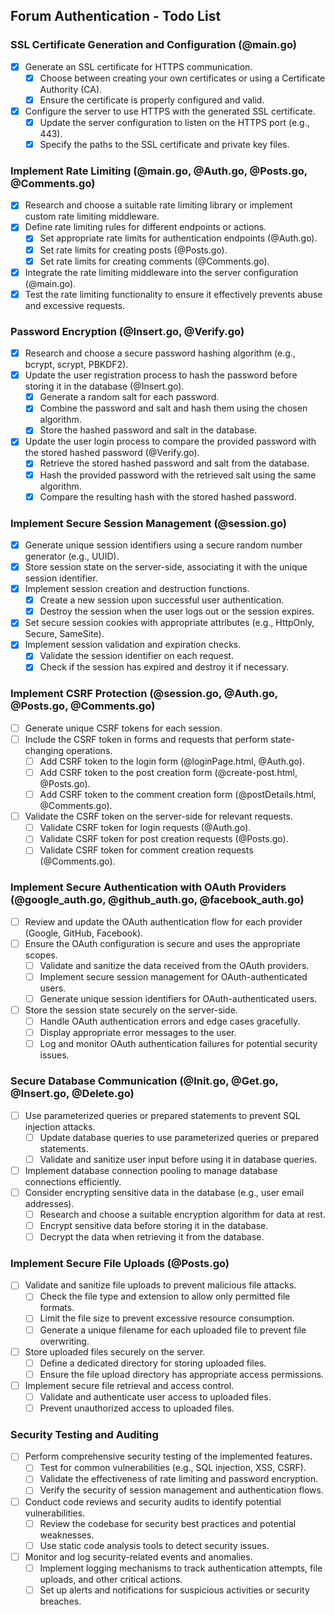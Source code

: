 
## Forum Authentication - Todo List

### SSL Certificate Generation and Configuration (@main.go)
- [X] Generate an SSL certificate for HTTPS communication.
    - [X] Choose between creating your own certificates or using a Certificate Authority (CA).
    - [X] Ensure the certificate is properly configured and valid.
- [X] Configure the server to use HTTPS with the generated SSL certificate.
    - [X] Update the server configuration to listen on the HTTPS port (e.g., 443).
    - [X] Specify the paths to the SSL certificate and private key files.

### Implement Rate Limiting (@main.go, @Auth.go, @Posts.go, @Comments.go)
- [X] Research and choose a suitable rate limiting library or implement custom rate limiting middleware.
- [X] Define rate limiting rules for different endpoints or actions.
    - [X] Set appropriate rate limits for authentication endpoints (@Auth.go).
    - [X] Set rate limits for creating posts (@Posts.go).
    - [X] Set rate limits for creating comments (@Comments.go).
- [X] Integrate the rate limiting middleware into the server configuration (@main.go).
- [X] Test the rate limiting functionality to ensure it effectively prevents abuse and excessive requests.

### Password Encryption (@Insert.go, @Verify.go)
- [X] Research and choose a secure password hashing algorithm (e.g., bcrypt, scrypt, PBKDF2).
- [X] Update the user registration process to hash the password before storing it in the database (@Insert.go).
    - [X] Generate a random salt for each password.
    - [X] Combine the password and salt and hash them using the chosen algorithm.
    - [X] Store the hashed password and salt in the database.
- [X] Update the user login process to compare the provided password with the stored hashed password (@Verify.go).
    - [X] Retrieve the stored hashed password and salt from the database.
    - [X] Hash the provided password with the retrieved salt using the same algorithm.
    - [X] Compare the resulting hash with the stored hashed password.

### Implement Secure Session Management (@session.go)
- [X] Generate unique session identifiers using a secure random number generator (e.g., UUID).
- [X] Store session state on the server-side, associating it with the unique session identifier.
- [X] Implement session creation and destruction functions.
    - [X] Create a new session upon successful user authentication.
    - [X] Destroy the session when the user logs out or the session expires.
- [X] Set secure session cookies with appropriate attributes (e.g., HttpOnly, Secure, SameSite).
- [X] Implement session validation and expiration checks.
    - [X] Validate the session identifier on each request.
    - [X] Check if the session has expired and destroy it if necessary.

### Implement CSRF Protection (@session.go, @Auth.go, @Posts.go, @Comments.go)
- [ ] Generate unique CSRF tokens for each session.
- [ ] Include the CSRF token in forms and requests that perform state-changing operations.
    - [ ] Add CSRF token to the login form (@loginPage.html, @Auth.go).
    - [ ] Add CSRF token to the post creation form (@create-post.html, @Posts.go).
    - [ ] Add CSRF token to the comment creation form (@postDetails.html, @Comments.go).
- [ ] Validate the CSRF token on the server-side for relevant requests.
    - [ ] Validate CSRF token for login requests (@Auth.go).
    - [ ] Validate CSRF token for post creation requests (@Posts.go).
    - [ ] Validate CSRF token for comment creation requests (@Comments.go).

### Implement Secure Authentication with OAuth Providers (@google_auth.go, @github_auth.go, @facebook_auth.go)
- [ ] Review and update the OAuth authentication flow for each provider (Google, GitHub, Facebook).
- [ ] Ensure the OAuth configuration is secure and uses the appropriate scopes.
    - [ ] Validate and sanitize the data received from the OAuth providers.
    - [ ] Implement secure session management for OAuth-authenticated users.
    - [ ] Generate unique session identifiers for OAuth-authenticated users.
- [ ] Store the session state securely on the server-side.
    - [ ] Handle OAuth authentication errors and edge cases gracefully.
    - [ ] Display appropriate error messages to the user.
    - [ ] Log and monitor OAuth authentication failures for potential security issues.

### Secure Database Communication (@Init.go, @Get.go, @Insert.go, @Delete.go)
- [ ] Use parameterized queries or prepared statements to prevent SQL injection attacks.
    - [ ] Update database queries to use parameterized queries or prepared statements.
    - [ ] Validate and sanitize user input before using it in database queries.
- [ ] Implement database connection pooling to manage database connections efficiently.
- [ ] Consider encrypting sensitive data in the database (e.g., user email addresses).
    - [ ] Research and choose a suitable encryption algorithm for data at rest.
    - [ ] Encrypt sensitive data before storing it in the database.
    - [ ] Decrypt the data when retrieving it from the database.

### Implement Secure File Uploads (@Posts.go)
- [ ] Validate and sanitize file uploads to prevent malicious file attacks.
    - [ ] Check the file type and extension to allow only permitted file formats.
    - [ ] Limit the file size to prevent excessive resource consumption.
    - [ ] Generate a unique filename for each uploaded file to prevent file overwriting.
- [ ] Store uploaded files securely on the server.
    - [ ] Define a dedicated directory for storing uploaded files.
    - [ ] Ensure the file upload directory has appropriate access permissions.
- [ ] Implement secure file retrieval and access control.
    - [ ] Validate and authenticate user access to uploaded files.
    - [ ] Prevent unauthorized access to uploaded files.

### Security Testing and Auditing
- [ ] Perform comprehensive security testing of the implemented features.
    - [ ] Test for common vulnerabilities (e.g., SQL injection, XSS, CSRF).
    - [ ] Validate the effectiveness of rate limiting and password encryption.
    - [ ] Verify the security of session management and authentication flows.
- [ ] Conduct code reviews and security audits to identify potential vulnerabilities.
    - [ ] Review the codebase for security best practices and potential weaknesses.
    - [ ] Use static code analysis tools to detect security issues.
- [ ] Monitor and log security-related events and anomalies.
    - [ ] Implement logging mechanisms to track authentication attempts, file uploads, and other critical actions.
    - [ ] Set up alerts and notifications for suspicious activities or security breaches.